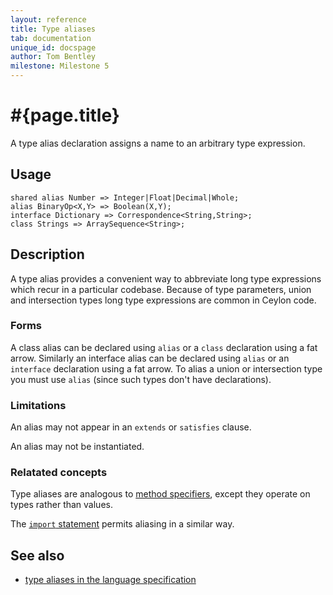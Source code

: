 ```yaml
---
layout: reference
title: Type aliases
tab: documentation
unique_id: docspage
author: Tom Bentley
milestone: Milestone 5
---
```


# #{page.title}

A type alias declaration assigns a name to an arbitrary type expression.

## Usage 

    shared alias Number => Integer|Float|Decimal|Whole;
    alias BinaryOp<X,Y> => Boolean(X,Y);
    interface Dictionary => Correspondence<String,String>;
    class Strings => ArraySequence<String>;


## Description

A type alias provides a convenient way to abbreviate long type expressions which 
recur in a particular codebase. 
Because of type parameters, union and intersection types long type 
expressions are common in Ceylon code. 

### Forms

A class alias can be declared using `alias` or a `class` declaration 
using a fat arrow. Similarly an interface alias can be declared using 
`alias` or an `interface` declaration using a fat arrow.
To alias a union or intersection type you must use `alias` (since such types 
don't have declarations).

### Limitations

An alias may not appear in an `extends` or `satisfies` clause. 

An alias may not be instantiated.

### Relatated concepts

Type aliases are analogous to [method specifiers](../method#method_specifiers), 
except they operate  on types rather than values. 

The [`import` statement](../../statement/import) permits aliasing in a 
similar way.

## See also

* [type aliases in the language specification](#{page.doc_root}/#{site.urls.spec_relative}#typealiasedeclarations)
